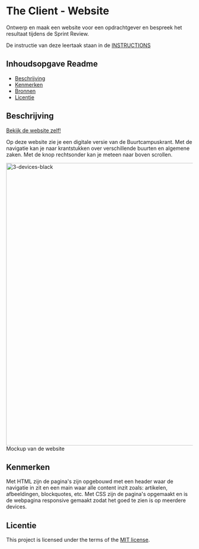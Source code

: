 # The Client - Website

Ontwerp en maak een website voor een opdrachtgever en bespreek het resultaat tijdens de Sprint Review.

De instructie van deze leertaak staan in de [INSTRUCTIONS](https://github.com/fdnd-task/the-client-website/blob/main/docs/INSTRUCTIONS.md)



## Inhoudsopgave Readme

  * [Beschrijving](#beschrijving)
  * [Kenmerken](#kenmerken)
  * [Bronnen](#bronnen)
  * [Licentie](#licentie)

## Beschrijving
<!-- In de Beschrijving staat hoe je project er uit ziet, hoe het werkt en wat je er mee kan. -->
<!-- Voeg een mooie poster visual toe 📸 -->
<!-- Voeg een link toe naar Github Pages 🌐-->
[Bekijk de website zelf!](maartentepoele.github.io/the-client-website/algemeen.html)

Op deze website zie je een digitale versie van de Buurtcampuskrant. Met de navigatie kan je naar krantstukken over verschillende buurten en algemene zaken. Met de knop rechtsonder kan je meteen naar boven scrollen.

<img width="1800" height="760" alt="3-devices-black" src="https://github.com/user-attachments/assets/ec9b249a-5924-430a-b58a-49c87cf3f26a" />
Mockup van de website

## Kenmerken
<!-- Bij Kenmerken staat welke technieken zijn gebruikt en hoe. Wat is de HTML structuur? Wat zijn de belangrijkste dingen in CSS? Wat is er met Javascript gedaan en hoe? Misschien heb je een framwork of library gebruikt? -->
Met HTML zijn de pagina's zijn opgebouwd met een header waar de navigatie in zit en een main waar alle content inzit zoals: artikelen, afbeeldingen, blockquotes, etc. Met CSS zijn de pagina's opgemaakt en is de webpagina responsive gemaakt zodat het goed te zien is op meerdere devices.


## Licentie

This project is licensed under the terms of the [MIT license](./LICENSE).
